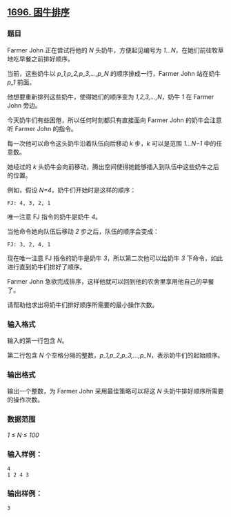 ## [1696. 困牛排序](https://www.acwing.com/problem/content/1698/)

### 题目

Farmer John 正在尝试将他的 *N* 头奶牛，方便起见编号为 *1…N*，在她们前往牧草地吃早餐之前排好顺序。

当前，这些奶牛以 *p_1,p_2,p_3,…,p_N* 的顺序排成一行，Farmer John 站在奶牛 *p_1* 前面。

他想要重新排列这些奶牛，使得她们的顺序变为 *1,2,3,…,N*，奶牛 *1* 在 Farmer John 旁边。

今天奶牛们有些困倦，所以任何时刻都只有直接面向 Farmer John 的奶牛会注意听 Farmer John 的指令。

每一次他可以命令这头奶牛沿着队伍向后移动 *k* 步，*k* 可以是范围 *1…N−1* 中的任意数。

她经过的 *k* 头奶牛会向前移动，腾出空间使得她能够插入到队伍中这些奶牛之后的位置。

例如，假设 *N=4*，奶牛们开始时是这样的顺序：

`FJ: 4, 3, 2, 1`

唯一注意 FJ 指令的奶牛是奶牛 *4*。

当他命令她向队伍后移动 *2* 步之后，队伍的顺序会变成：

`FJ: 3, 2, 4, 1`

现在唯一注意 FJ 指令的奶牛是奶牛 *3*，所以第二次他可以给奶牛 *3* 下命令，如此进行直到奶牛们排好了顺序。

Farmer John 急欲完成排序，这样他就可以回到他的农舍里享用他自己的早餐了。

请帮助他求出将奶牛们排好顺序所需要的最小操作次数。

### 输入格式

输入的第一行包含 *N*。

第二行包含 *N* 个空格分隔的整数，*p_1,p_2,p_3,…,p_N*，表示奶牛们的起始顺序。

### 输出格式

输出一个整数，为 Farmer John 采用最佳策略可以将这 *N* 头奶牛排好顺序所需要的操作次数。

### 数据范围

*1 ≤ N ≤ 100*

### 输入样例：

```
4
1 2 4 3
```

### 输出样例：

```
3
```
